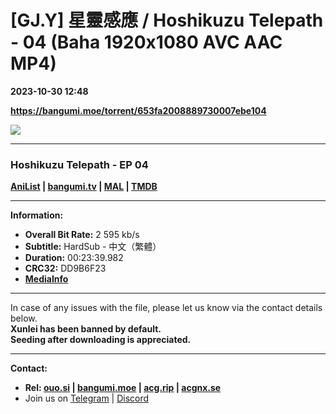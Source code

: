 # [GJ.Y] 星靈感應 / Hoshikuzu Telepath - 04 (Baha 1920x1080 AVC AAC MP4)

**2023-10-30 12:48**

**https://bangumi.moe/torrent/653fa2008889730007ebe104**

![](https://rr1---bh.raws.dev/B/2KU/02/6c66adc389c941bffbe704fdee1nqp25.JPG)

* * *

### **__Hoshikuzu Telepath__** - EP 04

**[AniList](https://anilist.co/anime/155419) | [bangumi.tv](https://bgm.tv/subject/404115) | [MAL](https://myanimelist.net/anime/53262) | [TMDB](https://www.themoviedb.org/tv/217404)**

* * *

**Information:**

*   **Overall Bit Rate:** 2 595 kb/s
*   **Subtitle:** HardSub - 中文（繁體）
*   **Duration:** 00:23:39.982
*   **CRC32:** DD9B6F23
*   **[MediaInfo](https://rr1---nfo.raws.dev/%5BGJ.Y%5D%20%E6%98%9F%E9%9D%88%E6%84%9F%E6%87%89%20-%2004%20%28Baha%201920x1080%20AVC%20AAC%20MP4%29%20%5BDD9B6F23%5D.mp4.nfo)**

* * *

In case of any issues with the file, please let us know via the contact details below.  
**Xunlei has been banned by default.**  
**Seeding after downloading is appreciated.**

* * *

**Contact:**

*   **Rel: [ouo.si](https://ouo.si/user/BraveSail) | [bangumi.moe](https://bangumi.moe/search/63e4b7585fa12c0007949b88) | [acg.rip](https://acg.rip/user/5570) | [acgnx.se](https://share.acgnx.se/user-529-1.html)**
*   Join us on [Telegram](https://kirara-fantasia.moe/telegram) | [Discord](https://kirara-fantasia.moe/discord)